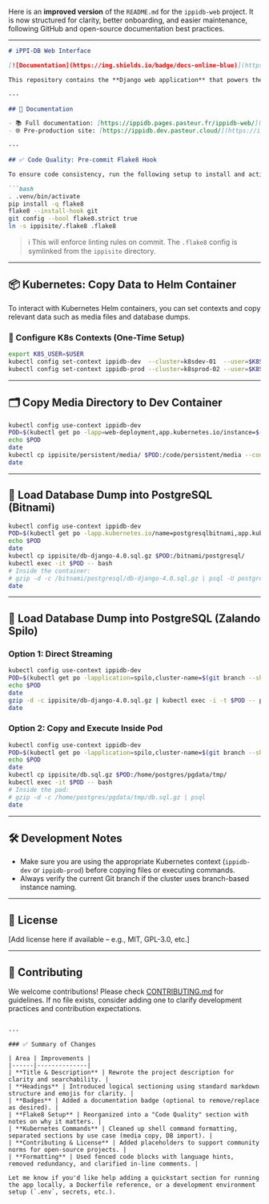 Here is an **improved version** of the `README.md` for the `ippidb-web` project. It is now structured for clarity, better onboarding, and easier maintenance, following GitHub and open-source documentation best practices.

---

````markdown
# iPPI-DB Web Interface

[![Documentation](https://img.shields.io/badge/docs-online-blue)](https://ippidb.pages.pasteur.fr/ippidb-web/)

This repository contains the **Django web application** that powers the [iPPI-DB](https://ippidb.dev.pasteur.cloud/) (iPPI Database), a platform for managing data related to protein–protein interaction (PPI) modulators.

---

## 📖 Documentation

- 📚 Full documentation: [https://ippidb.pages.pasteur.fr/ippidb-web/](https://ippidb.pages.pasteur.fr/ippidb-web/)
- 🌐 Pre-production site: [https://ippidb.dev.pasteur.cloud/](https://ippidb.dev.pasteur.cloud/)

---

## ✅ Code Quality: Pre-commit Flake8 Hook

To ensure code consistency, run the following setup to install and activate a Flake8 Git pre-commit hook:

```bash
. .venv/bin/activate
pip install -q flake8
flake8 --install-hook git
git config --bool flake8.strict true
ln -s ippisite/.flake8 .flake8
````

> ℹ️ This will enforce linting rules on commit. The `.flake8` config is symlinked from the `ippisite` directory.

---

## 📦 Kubernetes: Copy Data to Helm Container

To interact with Kubernetes Helm containers, you can set contexts and copy relevant data such as media files and database dumps.

### 🔁 Configure K8s Contexts (One-Time Setup)

```bash
export K8S_USER=$USER
kubectl config set-context ippidb-dev  --cluster=k8sdev-01  --user=$K8S_USER@k8sdev-01  --namespace=ippidb-dev
kubectl config set-context ippidb-prod --cluster=k8sprod-02 --user=$K8S_USER@k8sprod-02 --namespace=ippidb-prod
```

---

## 🗂️ Copy Media Directory to Dev Container

```bash
kubectl config use-context ippidb-dev
POD=$(kubectl get po -lapp=web-deployment,app.kubernetes.io/instance=$(git branch --show) -o jsonpath='{.items[0].metadata.name}')
echo $POD
date
kubectl cp ippisite/persistent/media/ $POD:/code/persistent/media --container=django
date
```

---

## 🧪 Load Database Dump into PostgreSQL (Bitnami)

```bash
kubectl config use-context ippidb-dev
POD=$(kubectl get po -lapp.kubernetes.io/name=postgresqlbitnami,app.kubernetes.io/instance=$(git branch --show) -o jsonpath='{.items[0].metadata.name}')
echo $POD
date
kubectl cp ippisite/db-django-4.0.sql.gz $POD:/bitnami/postgresql/
kubectl exec -it $POD -- bash
# Inside the container:
# gzip -d -c /bitnami/postgresql/db-django-4.0.sql.gz | psql -U postgres
date
```

---

## 🧪 Load Database Dump into PostgreSQL (Zalando Spilo)

### Option 1: Direct Streaming

```bash
kubectl config use-context ippidb-dev
POD=$(kubectl get po -lapplication=spilo,cluster-name=$(git branch --show)-postgresql -o jsonpath='{.items[0].metadata.name}')
echo $POD
date
gzip -d -c ippisite/db-django-4.0.sql.gz | kubectl exec -i -t $POD -- psql
date
```

### Option 2: Copy and Execute Inside Pod

```bash
kubectl config use-context ippidb-dev
POD=$(kubectl get po -lapplication=spilo,cluster-name=$(git branch --show)-postgresql -o jsonpath='{.items[0].metadata.name}')
echo $POD
date
kubectl cp ippisite/db.sql.gz $POD:/home/postgres/pgdata/tmp/
kubectl exec -it $POD -- bash
# Inside the pod:
# gzip -d -c /home/postgres/pgdata/tmp/db.sql.gz | psql
date
```

---

## 🛠️ Development Notes

* Make sure you are using the appropriate Kubernetes context (`ippidb-dev` or `ippidb-prod`) before copying files or executing commands.
* Always verify the current Git branch if the cluster uses branch-based instance naming.

---

## 📄 License

\[Add license here if available – e.g., MIT, GPL-3.0, etc.]

---

## 🤝 Contributing

We welcome contributions!
Please check [CONTRIBUTING.md](CONTRIBUTING.md) for guidelines.
If no file exists, consider adding one to clarify development practices and contribution expectations.

```

---

### ✅ Summary of Changes

| Area | Improvements |
|------|--------------|
| **Title & Description** | Rewrote the project description for clarity and searchability. |
| **Headings** | Introduced logical sectioning using standard markdown structure and emojis for clarity. |
| **Badges** | Added a documentation badge (optional to remove/replace as desired). |
| **Flake8 Setup** | Reorganized into a "Code Quality" section with notes on why it matters. |
| **Kubernetes Commands** | Cleaned up shell command formatting, separated sections by use case (media copy, DB import). |
| **Contributing & License** | Added placeholders to support community norms for open-source projects. |
| **Formatting** | Used fenced code blocks with language hints, removed redundancy, and clarified in-line comments. |

Let me know if you'd like help adding a quickstart section for running the app locally, a Dockerfile reference, or a development environment setup (`.env`, secrets, etc.).
```
